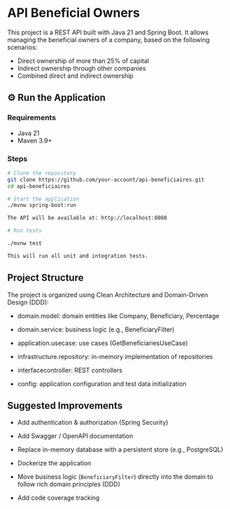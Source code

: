 # API Beneficial Owners

This project is a REST API built with Java 21 and Spring Boot. It allows managing the beneficial owners of a company, based on the following scenarios:

- Direct ownership of more than 25% of capital
- Indirect ownership through other companies
- Combined direct and indirect ownership

## ⚙️ Run the Application

### Requirements

- Java 21
- Maven 3.9+


### Steps

```bash
# Clone the repository
git clone https://github.com/your-account/api-beneficiaires.git
cd api-beneficiaires

# Start the application
./mvnw spring-boot:run

The API will be available at: http://localhost:8080

# Run tests 

./mvnw test

This will run all unit and integration tests.
```

## Project Structure

The project is organized using Clean Architecture and Domain-Driven Design (DDD):

- domain.model: domain entities like Company, Beneficiary, Percentage

- domain.service: business logic (e.g., BeneficiaryFilter)

- application.usecase: use cases (GetBeneficiariesUseCase)

- infrastructure.repository: in-memory implementation of repositories

- interfacecontroller: REST controllers

- config: application configuration and test data initialization

 ## Suggested Improvements

- Add authentication & authorization (Spring Security)

- Add Swagger / OpenAPI documentation

- Replace in-memory database with a persistent store (e.g., PostgreSQL)

- Dockerize the application

- Move business logic (`BeneficiaryFilter`) directly into the domain to follow rich domain principles (DDD)

- Add code coverage tracking 
 



